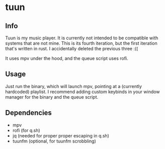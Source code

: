 # tuun

## Info
Tuun is my music player.
It is currently not intended to be compatible with systems that are not mine.
This is its fourth iteration, but the first iteration that's written in rust.
I accidentally deleted the previous three :((

It uses mpv under the hood, and the queue script uses rofi.

## Usage
Just run the binary, which will launch mpv, pointing at a (currently hardcoded) playlist.
I recommend adding custom keybinds in your window manager for the binary and the queue script.

## Dependencies
- mpv
- rofi (for q.sh)
- jq (needed for proper proper escaping in q.sh)
- tuunfm (optional, for tuunfm scrobbling)
